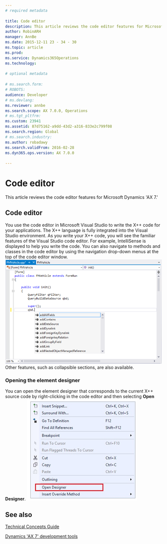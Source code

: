 ```yaml
---
# required metadata

title: Code editor
description: This article reviews the code editor features for Microsoft Dynamics 'AX 7.'
author: RobinARH
manager: AnnBe
ms.date: 2015-12-11 23 - 34 - 30
ms.topic: article
ms.prod: 
ms.service: Dynamics365Operations
ms.technology: 

# optional metadata

# ms.search.form: 
# ROBOTS: 
audience: Developer
# ms.devlang: 
ms.reviewer: annbe
ms.search.scope: AX 7.0.0, Operations
# ms.tgt_pltfrm: 
ms.custom: 23941
ms.assetid: 87d75162-a9dd-43d2-a316-833e2c799f08
ms.search.region: Global
# ms.search.industry: 
ms.author: robadawy
ms.search.validFrom: 2016-02-28
ms.dyn365.ops.version: AX 7.0.0

---
```


# Code editor

This article reviews the code editor features for Microsoft Dynamics 'AX 7.'

Code editor
-----------

You use the code editor in Microsoft Visual Studio to write the X++ code for your applications. The X++ language is fully integrated into the Visual Studio environment. As you write your X++ code, you will see the familiar features of the Visual Studio code editor. For example, IntelliSense is displayed to help you write the code. You can also navigate to methods and classes in the code editor by using the navigation drop-down menus at the top of the code editor window. [![31\_DevoToolsConcept](./media/31_devotoolsconcept.png)](./media/31_devotoolsconcept.png) Other features, such as collapsible sections, are also available.

### Opening the element designer

You can open the element designer that corresponds to the current X++ source code by right-clicking in the code editor and then selecting **Open Designer**. ![opendesigner](./media/opendesigner.jpg)

See also
--------

[Technical Concepts Guide](developer-home-page.md)

[Dynamics 'AX 7' development tools](https://ax.help.dynamics.com/en/?p=178721)

